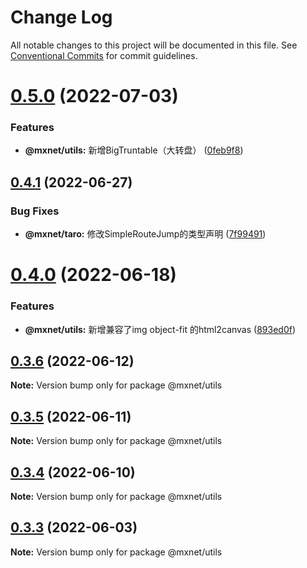 # Change Log

All notable changes to this project will be documented in this file.
See [Conventional Commits](https://conventionalcommits.org) for commit guidelines.

# [0.5.0](https://gitee.com/cq_maixun_network/repo/compare/@mxnet/utils@0.4.1...@mxnet/utils@0.5.0) (2022-07-03)


### Features

* **@mxnet/utils:** 新增BigTruntable（大转盘） ([0feb9f8](https://gitee.com/cq_maixun_network/repo/commits/0feb9f8a434f86a5776c31a6dc7a9963b47cfd1c))





## [0.4.1](https://gitee.com/cq_maixun_network/repo/compare/@mxnet/utils@0.4.0...@mxnet/utils@0.4.1) (2022-06-27)


### Bug Fixes

* **@mxnet/taro:** 修改SimpleRouteJump的类型声明 ([7f99491](https://gitee.com/cq_maixun_network/repo/commits/7f99491933a6d032b4cdb8bc46b3b187677cca33))





# [0.4.0](https://gitee.com/cq_maixun_network/repo/compare/@mxnet/utils@0.3.6...@mxnet/utils@0.4.0) (2022-06-18)


### Features

* **@mxnet/utils:** 新增兼容了img object-fit 的html2canvas ([893ed0f](https://gitee.com/cq_maixun_network/repo/commits/893ed0f77fcfa6fb6fb4839fbeab62023d10c2b9))





## [0.3.6](https://gitee.com/cq_maixun_network/repo/compare/@mxnet/utils@0.3.5...@mxnet/utils@0.3.6) (2022-06-12)

**Note:** Version bump only for package @mxnet/utils





## [0.3.5](https://gitee.com/cq_maixun_network/repo/compare/@mxnet/utils@0.3.4...@mxnet/utils@0.3.5) (2022-06-11)

**Note:** Version bump only for package @mxnet/utils





## [0.3.4](https://gitee.com/cq_maixun_network/repo/compare/@mxnet/utils@0.3.3...@mxnet/utils@0.3.4) (2022-06-10)

**Note:** Version bump only for package @mxnet/utils





## [0.3.3](https://gitee.com/cq_maixun_network/repo/compare/@mxnet/utils@0.3.2...@mxnet/utils@0.3.3) (2022-06-03)

**Note:** Version bump only for package @mxnet/utils
